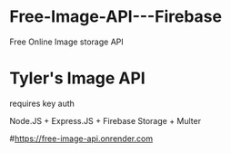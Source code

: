 # Free-Image-API---Firebase
Free Online Image storage API

# Tyler's Image API

requires key auth

Node.JS + Express.JS + Firebase Storage + Multer

#https://free-image-api.onrender.com
